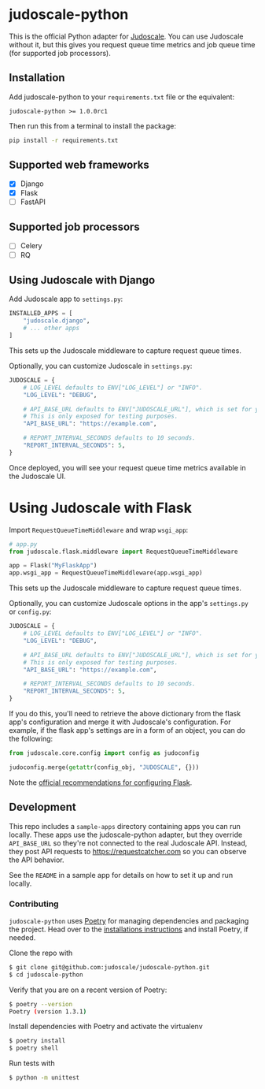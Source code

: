 # judoscale-python

This is the official Python adapter for [Judoscale](https://elements.heroku.com/addons/judoscale). You can use Judoscale without it, but this gives you request queue time metrics and job queue time (for supported job processors).

## Installation

Add judoscale-python to your <code>requirements.txt</code> file or the equivalent:

```
judoscale-python >= 1.0.0rc1
```

Then run this from a terminal to install the package:

```sh
pip install -r requirements.txt
```

## Supported web frameworks

- [x] Django
- [x] Flask
- [ ] FastAPI

## Supported job processors

- [ ] Celery
- [ ] RQ

## Using Judoscale with Django

Add Judoscale app to `settings.py`:

```python
INSTALLED_APPS = [
    "judoscale.django",
    # ... other apps
]
```

This sets up the Judoscale middleware to capture request queue times.

Optionally, you can customize Judoscale in `settings.py`:

```python
JUDOSCALE = {
    # LOG_LEVEL defaults to ENV["LOG_LEVEL"] or "INFO".
    "LOG_LEVEL": "DEBUG",

    # API_BASE_URL defaults to ENV["JUDOSCALE_URL"], which is set for you when you install Judoscale.
    # This is only exposed for testing purposes.
    "API_BASE_URL": "https://example.com",

    # REPORT_INTERVAL_SECONDS defaults to 10 seconds.
    "REPORT_INTERVAL_SECONDS": 5,
}
```

Once deployed, you will see your request queue time metrics available in the Judoscale UI.

# Using Judoscale with Flask

Import `RequestQueueTimeMiddleware` and wrap `wsgi_app`:

```python
# app.py
from judoscale.flask.middleware import RequestQueueTimeMiddleware

app = Flask("MyFlaskApp")
app.wsgi_app = RequestQueueTimeMiddleware(app.wsgi_app)
```

This sets up the Judoscale middleware to capture request queue times.

Optionally, you can customize Judoscale options in the app's `settings.py` or `config.py`:

```python
JUDOSCALE = {
    # LOG_LEVEL defaults to ENV["LOG_LEVEL"] or "INFO".
    "LOG_LEVEL": "DEBUG",

    # API_BASE_URL defaults to ENV["JUDOSCALE_URL"], which is set for you when you install Judoscale.
    # This is only exposed for testing purposes.
    "API_BASE_URL": "https://example.com",

    # REPORT_INTERVAL_SECONDS defaults to 10 seconds.
    "REPORT_INTERVAL_SECONDS": 5,
}
```

If you do this, you'll need to retrieve the above dictionary from the flask app's configuration and merge it with Judoscale's configuration. For example, if the flask app's settings are in a form of an object, you can do the following:

```python
from judoscale.core.config import config as judoconfig

judoconfig.merge(getattr(config_obj, "JUDOSCALE", {}))
```

Note the [official recommendations for configuring Flask](https://flask.palletsprojects.com/en/2.2.x/config/#configuration-best-practices).

## Development

This repo includes a `sample-apps` directory containing apps you can run locally. These apps use the judoscale-python adapter, but they override `API_BASE_URL` so they're not connected to the real Judoscale API. Instead, they post API requests to https://requestcatcher.com so you can observe the API behavior.

See the `README` in a sample app for details on how to set it up and run locally.

### Contributing

`judoscale-python` uses [Poetry](https://python-poetry.org/) for managing dependencies
and packaging the project. Head over to the [installations instructions](https://python-poetry.org/docs/#installation) and install Poetry, if needed.

Clone the repo with

```sh
$ git clone git@github.com:judoscale/judoscale-python.git
$ cd judoscale-python
```

Verify that you are on a recent version of Poetry:

```sh
$ poetry --version
Poetry (version 1.3.1)
```

Install dependencies with Poetry and activate the virtualenv

```sh
$ poetry install
$ poetry shell
```

Run tests with

```sh
$ python -m unittest
```
